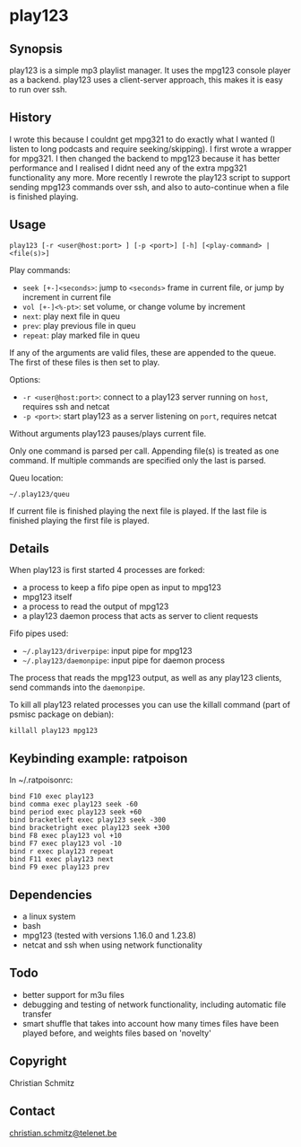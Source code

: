 # play123

## Synopsis

play123 is a simple mp3 playlist manager. It uses the mpg123 console player as a backend. play123 uses a client-server approach, this makes it is easy to run over ssh.

## History 

I wrote this because I couldnt get mpg321 to do exactly what I wanted (I listen to long podcasts and require seeking/skipping). I first wrote a wrapper for mpg321. I then changed the backend to mpg123 because it has better performance and I realised I didnt need any of the extra mpg321 functionality any more. More recently I rewrote the play123 script to support sending mpg123 commands over ssh, and also to auto-continue when a file is finished playing.

## Usage

```
play123 [-r <user@host:port> ] [-p <port>] [-h] [<play-command> | <file(s)>]
```

Play commands:
* `seek [+-]<seconds>`: jump to `<seconds>` frame in current file, or jump by increment in current file
* `vol [+-]<%-pt>`: set volume, or change volume by increment
* `next`: play next file in queu
* `prev`: play previous file in queu
* `repeat`: play marked file in queu

If any of the arguments are valid files, these are appended to the queue. The first of these files is then set to play.

Options:
* `-r <user@host:port>`: connect to a play123 server running on `host`, requires ssh and netcat
* `-p <port>`: start play123 as a server listening on `port`, requires netcat

Without arguments play123 pauses/plays current file.

Only one command is parsed per call. Appending file(s) is treated as one command. If multiple commands are specified only the last is parsed.

Queu location:
```
~/.play123/queu
```

If current file is finished playing the next file is played. If the last file is finished playing the first file is played.

## Details

When play123 is first started 4 processes are forked:
* a process to keep a fifo pipe open as input to mpg123
* mpg123 itself
* a process to read the output of mpg123
* a play123 daemon process that acts as server to client requests

Fifo pipes used:
* `~/.play123/driverpipe`: input pipe for mpg123
* `~/.play123/daemonpipe`: input pipe for daemon process

The process that reads the mpg123 output, as well as any play123 clients, send commands into the `daemonpipe`.

To kill all play123 related processes you can use the killall command (part of psmisc package on debian):
```
killall play123 mpg123
```

## Keybinding example: ratpoison

In ~/.ratpoisonrc:
```
bind F10 exec play123
bind comma exec play123 seek -60
bind period exec play123 seek +60
bind bracketleft exec play123 seek -300
bind bracketright exec play123 seek +300
bind F8 exec play123 vol +10
bind F7 exec play123 vol -10
bind r exec play123 repeat
bind F11 exec play123 next
bind F9 exec play123 prev
```

## Dependencies

* a linux system
* bash
* mpg123 (tested with versions 1.16.0 and 1.23.8)
* netcat and ssh when using network functionality

## Todo

* better support for m3u files
* debugging and testing of network functionality, including automatic file transfer
* smart shuffle that takes into account how many times files have been played before, and weights files based on 'novelty' 

## Copyright

Christian Schmitz

## Contact

christian.schmitz@telenet.be
